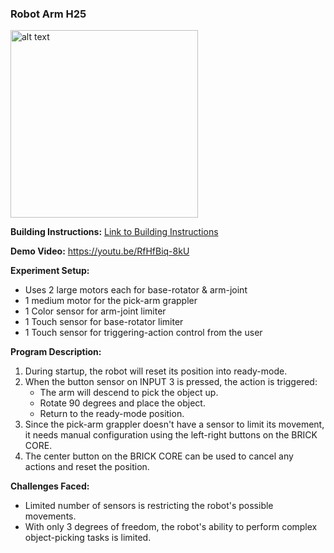 ### Robot Arm H25

<img src="header.jpg" alt="alt text" width="300"/>

**Building Instructions:** [Link to Building Instructions](https://le-www-live-s.legocdn.com/sc/media/lessons/mindstorms-ev3/building-instructions/ev3-model-core-set-robot-arm-h25-56cdb22c1e3a02f1770bda72862ce2bd.pdf)

**Demo Video:**
https://youtu.be/RfHfBiq-8kU

**Experiment Setup:**
- Uses 2 large motors each for base-rotator & arm-joint
- 1 medium motor for the pick-arm grappler
- 1 Color sensor for arm-joint limiter
- 1 Touch sensor for base-rotator limiter
- 1 Touch sensor for triggering-action control from the user

**Program Description:**
1. During startup, the robot will reset its position into ready-mode.
2. When the button sensor on INPUT 3 is pressed, the action is triggered:
    - The arm will descend to pick the object up.
    - Rotate 90 degrees and place the object.
    - Return to the ready-mode position.
3. Since the pick-arm grappler doesn't have a sensor to limit its movement, it needs manual configuration using the left-right buttons on the BRICK CORE.
4. The center button on the BRICK CORE can be used to cancel any actions and reset the position.

**Challenges Faced:**
- Limited number of sensors is restricting the robot's possible movements.
- With only 3 degrees of freedom, the robot's ability to perform complex object-picking tasks is limited.
